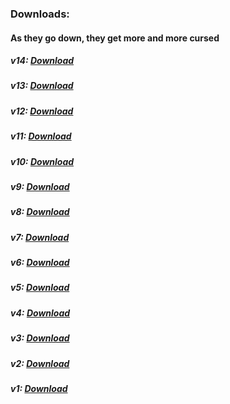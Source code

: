 
### Downloads:
#### As they go down, they get more and more cursed

##### v14: [Download](https://github.com/BuffoonSpoon/cheesemod/blob/mod-downloads/bluecheesefinal.jar?raw=true)
##### v13: [Download](https://github.com/BuffoonSpoon/cheesemod/blob/mod-downloads/bluecheesev13.jar?raw=true)
##### v12: [Download](https://github.com/BuffoonSpoon/cheesemod/blob/mod-downloads/bluecheesev12.jar?raw=true)
##### v11: [Download](https://github.com/BuffoonSpoon/cheesemod/blob/mod-downloads/bluecheesev11.jar?raw=true)
##### v10: [Download](https://github.com/BuffoonSpoon/cheesemod/blob/mod-downloads/bluecheesev10.jar?raw=true)
##### v9: [Download](https://github.com/BuffoonSpoon/cheesemod/blob/mod-downloads/bluecheesev9.jar?raw=true)
##### v8: [Download](https://github.com/BuffoonSpoon/cheesemod/blob/mod-downloads/bluecheesev8.jar?raw=true)
##### v7: [Download](https://github.com/BuffoonSpoon/cheesemod/blob/mod-downloads/bluecheesev7.jar?raw=true)
##### v6: [Download](https://github.com/BuffoonSpoon/cheesemod/blob/mod-downloads/bluecheesev6.jar?raw=true)
##### v5: [Download](https://github.com/BuffoonSpoon/cheesemod/blob/mod-downloads/bluecheesev5.jar?raw=true)
##### v4: [Download](https://github.com/BuffoonSpoon/cheesemod/blob/mod-downloads/bluecheesev4.jar?raw=true)
##### v3: [Download](https://github.com/BuffoonSpoon/cheesemod/blob/mod-downloads/bluecheesev3.jar?raw=true)
##### v2: [Download](https://github.com/BuffoonSpoon/cheesemod/blob/mod-downloads/bluecheesev2.jar?raw=true)
##### v1: [Download](https://github.com/BuffoonSpoon/cheesemod/blob/mod-downloads/bluecheesev1.jar?raw=true)
